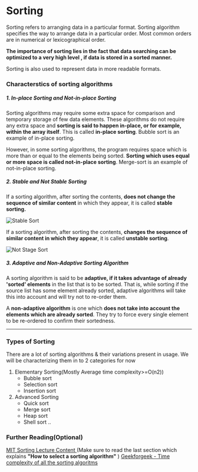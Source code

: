 # Sorting

Sorting refers to arranging data in a particular format. Sorting algorithm specifies the way to arrange data in a particular order. Most common orders are in numerical or lexicographical order.
 
**The importance of sorting lies in the fact that data searching can be optimized to a very high level , if data is stored in a sorted manner.**

Sorting is also used to represent data in more readable formats.

### Characterstics of sorting algorithms

##### 1. In-place Sorting and Not-in-place Sorting

Sorting algorithms may require some extra space for comparison and temporary storage of few data elements. These algorithms do not require any extra space and **sorting is said to happen in-place, or for example, within the array itself**. This is called **in-place sorting**. Bubble sort is an example of in-place sorting.

However, in some sorting algorithms, the program requires space which is more than or equal to the elements being sorted. **Sorting which uses equal or more space is called not-in-place sorting**. Merge-sort is an example of not-in-place sorting.

##### 2. Stable and Not Stable Sorting
If a sorting algorithm, after sorting the contents, **does not change the sequence of similar content** in which they appear, it is called **stable sorting.**

![Stable Sort](https://www.tutorialspoint.com/data_structures_algorithms/images/stable_sort.jpg)

If a sorting algorithm, after sorting the contents, **changes the sequence of similar content in which they appear**, it is called **unstable sorting**.

![Not Stage Sort](https://www.tutorialspoint.com/data_structures_algorithms/images/unstable_sort.jpg)

##### 3. Adaptive and Non-Adaptive Sorting Algorithm

A sorting algorithm is said to be **adaptive, if it takes advantage of already 'sorted' elements** in the list that is to be sorted. That is, while sorting if the source list has some element already sorted, adaptive algorithms will take this into account and will try not to re-order them.

A **non-adaptive algorithm** is one which **does not take into account the elements which are already sorted**. They try to force every single element to be re-ordered to confirm their sortedness.

______________________________________________________________________

### Types of Sorting
There are a lot of sorting algorithms & their variations present in usage. We will be characterizing them in to 2 categories for now
1. Elementary Sorting(Mostly Average time complexity>=O(n2))
    * Bubble sort
    * Selection sort
    * Insertion sort
2. Advanced Sorting
    * Quick sort
    * Merge sort 
    * Heap sort
    * Shell sort .. 






### Further Reading(Optional)
[MIT Sorting Lecture Content ](http://web.mit.edu/1.124/LectureNotes/sorting.html)
(Make sure to read the last section which explains **"How to select a sorting algorithm"** )
[Geekforgeek - Time complexity of all the sorting algoritms](https://www.geeksforgeeks.org/time-complexities-of-all-sorting-algorithms/)






